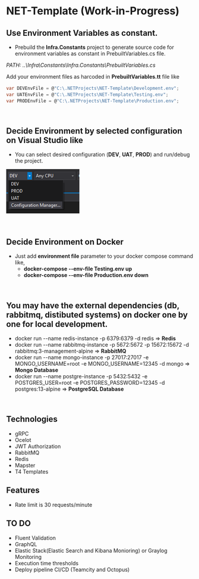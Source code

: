 # NET-Template (Work-in-Progress)

## Use Environment Variables as constant.
* Prebuild the **Infra.Constants** project to generate source code for environment variables as constant in PrebuiltVariables.cs file.  

*PATH: ..\Infra\Constants\Infra.Constants\PrebuiltVariables.cs* 

Add your environment files as harcoded in **PrebuiltVariables.tt** file like

   ```csharp
   var DEVEnvFile = @"C:\.NETProjects\NET-Template\Development.env";
   var UATEnvFile = @"C:\.NETProjects\NET-Template\Testing.env";
   var PRODEnvFile = @"C:\.NETProjects\NET-Template\Production.env";
   ```
<br>

## Decide Environment by selected configuration on Visual Studio like
* You can select desired configuration (**DEV**, **UAT**, **PROD**) and run/debug the project.

<p align="left">
  <img src="https://github.com/frkn2076/NET-Template/blob/main/resources/Configurations.PNG">
</p>

<br>


## Decide Environment on Docker
* Just add **environment file** parameter to your docker compose command like,
  - **docker-compose --env-file Testing.env up**
  - **docker-compose --env-file Production.env down** 

<br>

## You may have the external dependencies (db, rabbitmq, distibuted systems) on docker one by one for local development. 
* docker run --name redis-instance -p 6379:6379 -d redis => **Redis**
* docker run --name rabbitmq-instance -p 5672:5672 -p 15672:15672 -d rabbitmq:3-management-alpine  => **RabbitMQ**
* docker run --name mongo-instance -p 27017:27017 -e MONGO_USERNAME=root -e MONGO_USERNAME=12345 -d mongo => **Mongo Database**
* docker run --name postgre-instance -p 5432:5432 -e POSTGRES_USER=root -e POSTGRES_PASSWORD=12345 -d postgres:13-alpine => **PostgreSQL Database**

<br>

## Technologies
* gRPC
* Ocelot
* JWT Authorization
* RabbitMQ
* Redis
* Mapster
* T4 Templates

## Features
* Rate limit is 30 requests/minute


## TO DO
* Fluent Validation
* GraphQL
* Elastic Stack(Elastic Search and Kibana Monioring) or Graylog Monitoring
* Execution time thresholds
* Deploy pipeline CI/CD (Teamcity and Octopus) 
